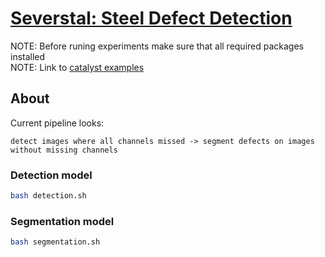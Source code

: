 # [Severstal: Steel Defect Detection](https://www.kaggle.com/c/severstal-steel-defect-detection)

NOTE: Before runing experiments make sure that all required packages installed <br>
NOTE: Link to [catalyst examples](https://github.com/catalyst-team/catalyst/tree/master/examples)

## About

Current pipeline looks:

```
detect images where all channels missed -> segment defects on images without missing channels
```

### Detection model

```bash
bash detection.sh
```

### Segmentation model

```bash
bash segmentation.sh
```